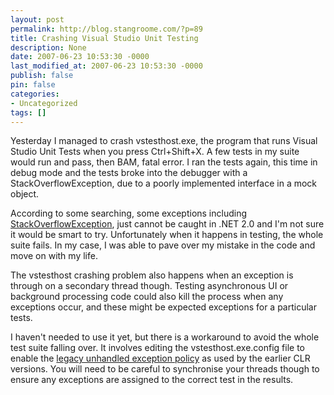 ```yaml
---
layout: post
permalink: http://blog.stangroome.com/?p=89
title: Crashing Visual Studio Unit Testing
description: None
date: 2007-06-23 10:53:30 -0000
last_modified_at: 2007-06-23 10:53:30 -0000
publish: false
pin: false
categories:
- Uncategorized
tags: []
---
```

Yesterday I managed to crash vstesthost.exe, the program that runs Visual Studio Unit Tests when you press Ctrl+Shift+X. A few tests in my suite would run and pass, then BAM, fatal error. I ran the tests again, this time in debug mode and the tests broke into the debugger with a StackOverflowException, due to a poorly implemented interface in a mock object.

According to some searching, some exceptions including [StackOverflowException](http://msdn2.microsoft.com/en-us/library/system.stackoverflowexception.aspx), just cannot be caught in .NET 2.0 and I'm not sure it would be smart to try. Unfortunately when it happens in testing, the whole suite fails. In my case, I was able to pave over my mistake in the code and move on with my life.

The vstesthost crashing problem also happens when an exception is through on a secondary thread though. Testing asynchronous UI or background processing code could also kill the process when any exceptions occur, and these might be expected exceptions for a particular tests.

I haven't needed to use it yet, but there is a workaround to avoid the whole test suite falling over. It involves editing the vstesthost.exe.config file to enable the [legacy unhandled exception policy](http://msdn2.microsoft.com/en-us/library/ms228965.aspx) as used by the earlier CLR versions. You will need to be careful to synchronise your threads though to ensure any exceptions are assigned to the correct test in the results.
